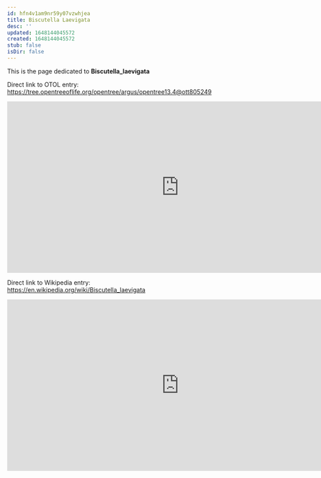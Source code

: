```yaml
---
id: hfn4v1am9nr59y07vzwhjea
title: Biscutella Laevigata
desc: ''
updated: 1648144045572
created: 1648144045572
stub: false
isDir: false
---
```

This is the page dedicated to **Biscutella_laevigata**


Direct link to OTOL entry: https://tree.opentreeoflife.org/opentree/argus/opentree13.4@ott805249



<html>
    <body>
    <iframe src="https://tree.opentreeoflife.org/opentree/argus/opentree13.4@ott805249"
    width="800" height="400" frameborder="0" allowfullscreen> </iframe>
    </body>
</html>
    


Direct link to Wikipedia entry: https://en.wikipedia.org/wiki/Biscutella_laevigata



<html>
    <body>
    <iframe src="https://en.wikipedia.org/wiki/Biscutella_laevigata"
    width="800" height="400" frameborder="0" allowfullscreen> </iframe>
    </body>
</html>
    
